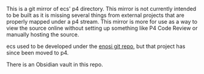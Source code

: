 This is a git mirror of ecs' p4 directory. This mirror is not currently intended
to be built as it is missing several things from external projects that are 
properly mapped under a p4 stream. This mirror is more for use as a way to view
the source online without setting up something like P4 Code Review or manually 
hosting the source.

ecs used to be developed under the [enosi git repo](https://github.com/sellesoft/enosi), but
that project has since been moved to p4.

There is an Obsidian vault in this repo.
